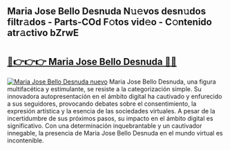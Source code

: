 ## Maria Jose Bello Desnuda N𝚞𝚎vos desn𝚞dos filtr𝚊dos - Parts-COd F𝚘tos vid𝚎o - C𝚘ntenido atr𝚊ctivo bZrwE

# <h2><a href="http://mb5rdr.tromn.icu/?c=Maria+Jose+Bello+Desnuda">🔗👉👉👉 Maria Jose Bello Desnuda 🔗🔗</a></h2>

[![Maria Jose Bello Desnuda nuevo](https://i.imgur.com/pEAQMta.gif)](http://mb5rdr.tromn.icu/?c=Maria+Jose+Bello+Desnuda)
Maria Jose Bello Desnuda, una figura multifacética y estimulante, se resiste a la categorización simple. Su innovadora autopresentación en el ámbito digital ha cautivado y enfurecido a sus seguidores, provocando debates sobre el consentimiento, la expresión artística y la esencia de las sociedades virtuales. A pesar de la incertidumbre de sus próximos pasos, su impacto en el ámbito digital es significativo. Con una determinación inquebrantable y un cautivador innegable, la presencia de Maria Jose Bello Desnuda en el mundo virtual es incontenible.
